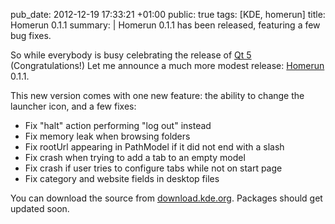 pub_date: 2012-12-19 17:33:21 +01:00
public: true
tags: [KDE, homerun]
title: Homerun 0.1.1
summary: |
    Homerun 0.1.1 has been released, featuring a few bug fixes.

So while everybody is busy celebrating the release of [Qt 5][qt5]
(Congratulations!) Let me announce a much more modest release: [Homerun][homerun] 0.1.1.

This new version comes with one new feature: the ability to change the launcher
icon, and a few fixes:

- Fix "halt" action performing "log out" instead
- Fix memory leak when browsing folders
- Fix rootUrl appearing in PathModel if it did not end with a slash
- Fix crash when trying to add a tab to an empty model
- Fix crash if user tries to configure tabs while not on start page
- Fix category and website fields in desktop files

You can download the source from [download.kde.org][homerun-src]. Packages
should get updated soon.

[qt5]: http://blog.qt.digia.com/blog/2012/12/19/qt-5-0/
[homerun-src]: http://download.kde.org/unstable/homerun/src/homerun-0.1.1.tar.bz2
[homerun]: http://userbase.kde.org/Homerun
